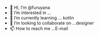 - 👋 Hi, I’m @furuyana
- 👀 I’m interested in ... 
- 🌱 I’m currently learning ... kotlin
- 💞️ I’m looking to collaborate on ...designer
- 📫 How to reach me ...E-mail

<!---
furuyana/furuyana is a ✨ special ✨ repository because its `README.md` (this file) appears on your GitHub profile.
You can click the Preview link to take a look at your changes.
--->
